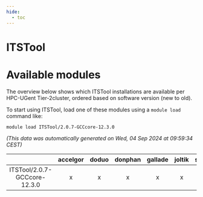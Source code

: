```yaml
---
hide:
  - toc
---
```


ITSTool
=======

# Available modules


The overview below shows which ITSTool installations are available per HPC-UGent Tier-2cluster, ordered based on software version (new to old).

To start using ITSTool, load one of these modules using a `module load` command like:

```shell
module load ITSTool/2.0.7-GCCcore-12.3.0
```

*(This data was automatically generated on Wed, 04 Sep 2024 at 09:59:34 CEST)*  

| |accelgor|doduo|donphan|gallade|joltik|shinx|skitty|
| :---: | :---: | :---: | :---: | :---: | :---: | :---: | :---: |
|ITSTool/2.0.7-GCCcore-12.3.0|x|x|x|x|x|x|x|
